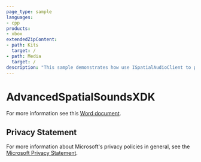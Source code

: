 ```yaml
---
page_type: sample
languages:
- cpp
products:
- xbox
extendedZipContent:
- path: Kits
  target: /
- path: Media
  target: /
description: "This sample demonstrates how use ISpatialAudioClient to playback both static and dynamic positional audio using Windows Sonic technologies in an Xbox title."
---
```


# AdvancedSpatialSoundsXDK

For more information see this [Word document](https://github.com/microsoft/Xbox-ATG-Samples/blob/master/XDKSamples/Audio/AdvancedSpatialSoundsXDK/Readme.docx).

## Privacy Statement

For more information about Microsoft's privacy policies in general, see the [Microsoft Privacy Statement](https://privacy.microsoft.com/privacystatement/).
